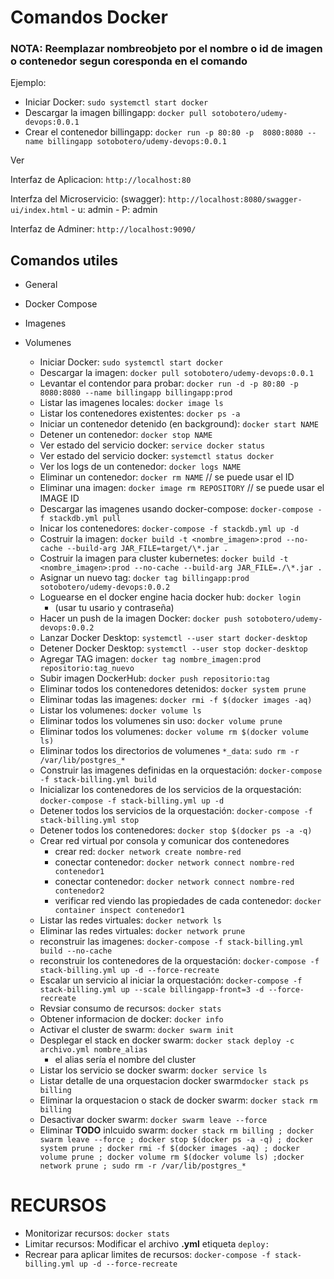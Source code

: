# Comandos Docker

### NOTA: Reemplazar nombreobjeto por el nombre o id de imagen o contenedor segun coresponda en el comando

Ejemplo:

- Iniciar Docker: `sudo systemctl start docker`
- Descargar la imagen billingapp: `docker pull sotobotero/udemy-devops:0.0.1`
- Crear el contenedor billingapp: `docker run -p 80:80 -p  8080:8080 --name billingapp sotobotero/udemy-devops:0.0.1`

Ver

Interfaz de Aplicacion: `http://localhost:80`

Interfza del Microservicio: (swagger): `http://localhost:8080/swagger-ui/index.html`
    - u: admin
    - P: admin

Interfaz de Adminer: `http://localhost:9090/`

## Comandos utiles

- General
- Docker Compose
- Imagenes
- Volumenes

  - Iniciar Docker: `sudo systemctl start docker`
  - Descargar la imagen: `docker pull sotobotero/udemy-devops:0.0.1`
  - Levantar el contendor para probar: `docker run -d -p 80:80 -p  8080:8080 --name billingapp billingapp:prod`
  - Listar las imagenes locales: `docker image ls`
  - Listar los contenedores existentes: `docker ps -a`
  - Iniciar un contenedor detenido (en background): `docker start NAME`
  - Detener un contenedor: `docker stop NAME`
  - Ver estado del servicio docker: `service docker status`
  - Ver estado del servicio docker: `systemctl status docker`
  - Ver los logs de un contenedor: `docker logs NAME`
  - Eliminar un contenedor: `docker rm NAME` // se puede usar el ID
  - Eliminar una imagen: `docker image rm REPOSITORY` // se puede usar el IMAGE ID
  - Descargar las imagenes usando docker-compose: `docker-compose -f stackdb.yml pull`
  - Inicar los contenedores: `docker-compose -f stackdb.yml up -d`
  - Costruir la imagen: `docker build -t <nombre_imagen>:prod --no-cache --build-arg JAR_FILE=target/\*.jar .`
  - Costruir la imagen para cluster kubernetes: `docker build -t <nombre_imagen>:prod --no-cache --build-arg JAR_FILE=./\*.jar .`
  - Asignar un nuevo tag: `docker tag billingapp:prod sotobotero/udemy-devops:0.0.2`
  - Loguearse en el docker engine hacia docker hub: `docker login`
    - (usar tu usario y contraseña)
  - Hacer un push de la imagen Docker: `docker push sotobotero/udemy-devops:0.0.2`
  - Lanzar Docker Desktop: `systemctl --user start docker-desktop`
  - Detener Docker Desktop: `systemctl --user stop docker-desktop`
  - Agregar TAG imagen: `docker tag nombre_imagen:prod repositorio:tag_nuevo`
  - Subir imagen DockerHub: `docker push repositorio:tag`
  - Eliminar todos los contenedores detenidos: `docker system prune`
  - Eliminar todas las imagenes: `docker rmi -f $(docker images -aq)`
  - Listar los volumenes: `docker volume ls`
  - Eliminar todos los volumenes sin uso: `docker volume prune`
  - Eliminar todos los volumenes: `docker volume rm $(docker volume ls)`
  - Eliminar todos los directorios de volumenes `*_data`: `sudo rm -r /var/lib/postgres_*`
  - Construir las imagenes definidas en la orquestación: `docker-compose -f stack-billing.yml build`
  - Inicializar los contenedores de los servicios de la orquestación: `docker-compose -f stack-billing.yml up -d`
  - Detener todos los servicios de la orquestación: `docker-compose -f stack-billing.yml stop`
  - Detener todos los contenedores: `docker stop $(docker ps -a -q)`
  - Crear red virtual por consola y comunicar dos contenedores
    - crear red: `docker network create nombre-red`
    - conectar contenedor: `docker network connect nombre-red contenedor1`
    - conectar contenedor: `docker network connect nombre-red contenedor2`
    - verificar red viendo las propiedades de cada contenedor: `docker container inspect contenedor1`
  - Listar las redes virtuales: `docker network ls`
  - Eliminar las redes virtuales: `docker network prune`
  - reconstruir las imagenes: `docker-compose -f stack-billing.yml build --no-cache`
  - reconstruir los contenedores de la orquestación: `docker-compose -f stack-billing.yml up -d --force-recreate`
  - Escalar un servicio al iniciar la orquestación: `docker-compose -f stack-billing.yml up --scale billingapp-front=3 -d --force-recreate`
  - Revsiar consumo de recursos: `docker stats`
  - Obtener informacion de docker: `docker info`
  - Activar el cluster de swarm: `docker swarm init`
  - Desplegar el stack en docker swarm: `docker stack deploy -c archivo.yml nombre_alias`
    - el alias sería el nombre del cluster
  - Listar los servicio se docker swarm: `docker service ls`
  - Listar detalle de una orquestacion docker swarm`docker stack ps billing`
  - Eliminar la orquestacion o stack de docker swarm: `docker stack rm billing`
  - Desactivar docker swarm: `docker swarm leave --force`
  - Eliminar **TODO** inlcuido swarm: `docker stack rm billing ; docker swarm leave --force ; docker stop $(docker ps -a -q) ; docker system prune ; docker rmi -f $(docker images -aq) ; docker volume prune ; docker volume rm $(docker volume ls) ;docker network prune ; sudo rm -r /var/lib/postgres_*`

# RECURSOS

- Monitorizar recursos: `docker stats`
- Limitar recursos: Modificar el archivo **.yml** etiqueta `deploy:`
- Recrear para aplicar limites de recursos: `docker-compose -f stack-billing.yml up -d --force-recreate`
